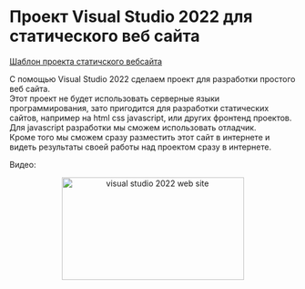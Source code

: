 # Проект Visual Studio 2022 для статического веб сайта  
[Шаблон проекта статичского вебсайта](https://creativcode-ru.github.io/static-website/) 

C помощью Visual Studio 2022 сделаем проект для разработки простого веб сайта.  
Этот проект не будет использовать серверные языки программирования, зато пригодится для разработки статических сайтов, например на html css javascript, или других фронтенд проектов. Для javascript разработки мы сможем использовать отладчик.    
Кроме того мы сможем сразу разместить этот сайт в интернете и видеть результаты своей работы над проектом сразу в интернете.  

Видео:  
<p align="center">
   <a  href="https://youtu.be/tTR5zbVvrf4" target="_blank" title="Проект Visual Studio для создания статического веб сайта" >
       <img src="https://img.youtube.com/vi/tTR5zbVvrf4/mqdefault.jpg" width="320" height="180" alt="visual studio 2022 web site">
   </a>
</p>
